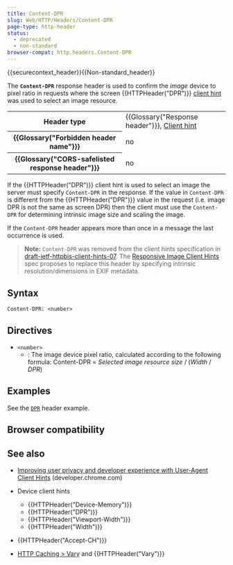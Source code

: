 ```yaml
---
title: Content-DPR
slug: Web/HTTP/Headers/Content-DPR
page-type: http-header
status:
  - deprecated
  - non-standard
browser-compat: http.headers.Content-DPR
---
```


{{securecontext_header}}{{Non-standard_header}}

The **`Content-DPR`** response header is used to confirm the _image_ device to pixel ratio in requests where the screen {{HTTPHeader("DPR")}} [client hint](/Web/HTTP/Client_hints) was used to select an image resource.

<table class="properties">
  <tbody>
    <tr>
      <th scope="row">Header type</th>
      <td>
        {{Glossary("Response header")}},
        <a href="/Web/HTTP/Client_hints">Client hint</a>
      </td>
    </tr>
    <tr>
      <th scope="row">{{Glossary("Forbidden header name")}}</th>
      <td>no</td>
    </tr>
    <tr>
      <th scope="row">
        {{Glossary("CORS-safelisted response header")}}
      </th>
      <td>no</td>
    </tr>
  </tbody>
</table>

If the {{HTTPHeader("DPR")}} client hint is used to select an image the server must specify `Content-DPR` in the response. If the value in `Content-DPR` is different from the {{HTTPHeader("DPR")}} value in the request (i.e. image DPR is not the same as screen DPR) then the client must use the `Content-DPR` for determining intrinsic image size and scaling the image.

If the `Content-DPR` header appears more than once in a message the last occurrence is used.

> **Note:** `Content-DPR` was removed from the client hints specification in [draft-ietf-httpbis-client-hints-07](https://datatracker.ietf.org/doc/html/draft-ietf-httpbis-client-hints-07). The [Responsive Image Client Hints](https://wicg.github.io/responsive-image-client-hints/) spec proposes to replace this header by specifying intrinsic resolution/dimensions in EXIF metadata.

## Syntax

```http
Content-DPR: <number>
```

## Directives

- `<number>`
  - : The image device pixel ratio, calculated according to the following formula:
    Content-DPR = _Selected image resource size_ / (_Width_ / _DPR_)

## Examples

See the [`DPR`](/Web/HTTP/Headers/DPR#examples) header example.

## Browser compatibility



## See also

- [Improving user privacy and developer experience with User-Agent Client Hints](https://developer.chrome.com/docs/privacy-security/user-agent-client-hints) (developer.chrome.com)
- Device client hints

  - {{HTTPHeader("Device-Memory")}}
  - {{HTTPHeader("DPR")}}
  - {{HTTPHeader("Viewport-Width")}}
  - {{HTTPHeader("Width")}}

- {{HTTPHeader("Accept-CH")}}
- [HTTP Caching > Vary](/Web/HTTP/Caching#vary) and {{HTTPHeader("Vary")}}
